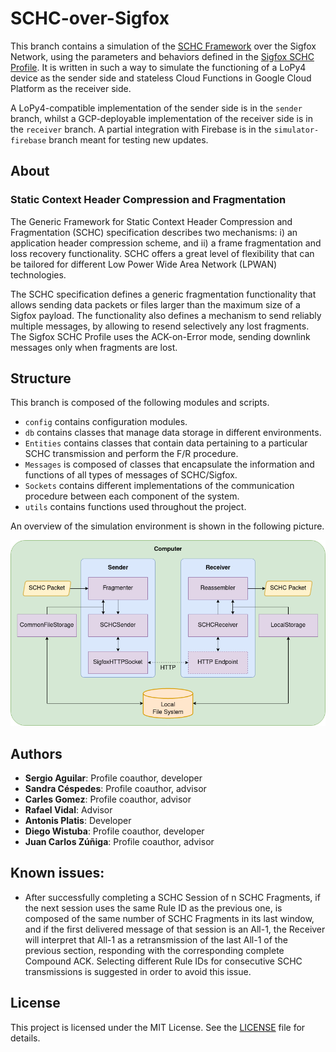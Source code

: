 # SCHC-over-Sigfox

This branch contains a simulation of the [SCHC Framework](https://datatracker.ietf.org/doc/html/rfc8724) over the Sigfox
Network, using the parameters and behaviors defined in
the [Sigfox SCHC Profile](https://datatracker.ietf.org/doc/html/draft-ietf-lpwan-schc-over-sigfox). It is written in
such a way to simulate the functioning of a LoPy4 device as the sender side and stateless Cloud Functions in Google
Cloud Platform as the receiver side.

A LoPy4-compatible implementation of the sender side is in the `sender` branch, whilst a GCP-deployable implementation of the receiver side is in the `receiver` branch.
A partial integration with Firebase is in the `simulator-firebase` branch meant for testing new updates.

## About

### Static Context Header Compression and Fragmentation

The Generic Framework for Static Context Header Compression and Fragmentation (SCHC) specification describes two
mechanisms: i) an application header compression scheme, and ii) a frame fragmentation and loss recovery functionality.
SCHC offers a great level of flexibility that can be tailored for different Low Power Wide Area Network (LPWAN)
technologies.

The SCHC specification defines a generic fragmentation functionality that allows sending data packets or files larger
than the maximum size of a Sigfox payload. The functionality also defines a mechanism to send reliably multiple
messages, by allowing to resend selectively any lost fragments. The Sigfox SCHC Profile uses the ACK-on-Error mode,
sending downlink messages only when fragments are lost.

## Structure

This branch is composed of the following modules and scripts.

* `config` contains configuration modules.
* `db` contains classes that manage data storage in different environments.
* `Entities` contains classes that contain data pertaining to a particular SCHC transmission and perform the F/R
  procedure.
* `Messages` is composed of classes that encapsulate the information and functions of all types of messages of
  SCHC/Sigfox.
* `Sockets` contains different implementations of the communication procedure between each component of the system.
* `utils` contains functions used throughout the project.

An overview of the simulation environment is shown in the following picture.

![Overview of the simulation environment](local-overview.png)

## Authors

* **Sergio Aguilar**: Profile coauthor, developer
* **Sandra Céspedes**: Profile coauthor, advisor
* **Carles Gomez**: Profile coauthor, advisor
* **Rafael Vidal**: Advisor
* **Antonis Platis**: Developer
* **Diego Wistuba**: Profile coauthor, developer
* **Juan Carlos Zúñiga**: Profile coauthor, advisor

## Known issues:

* After successfully completing a SCHC Session of n SCHC Fragments, if the next session uses the same Rule ID as the
  previous one, is composed of the same number of SCHC Fragments in its last window, and if the first delivered message
  of that session is an All-1, the Receiver will interpret that All-1 as a retransmission of the last All-1 of the
  previous section, responding with the corresponding complete Compound ACK. Selecting different Rule IDs for
  consecutive SCHC transmissions is suggested in order to avoid this issue.

## License

This project is licensed under the MIT License. See the [LICENSE](LICENSE) file
for details.